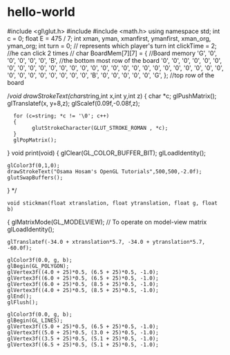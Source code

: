# hello-world

#include <gl\glut.h>
#include <iostream>
#include <math.h>
using namespace std;
int c = 0;
float E = 475 / 7;
int xman, yman, xmanfirst, ymanfirst, xman_org, yman_org;
int turn = 0; // represents which player's turn
int clickTime = 2; //he can click 2 times
//
char BoardMem[7][7] = { //Board memory 
	'G', '0', '0', '0', '0', '0', 'B', //the bottom most row of the board
	'0', '0', '0', '0', '0', '0', '0',
	'0', '0', '0', '0', '0', '0', '0',
	'0', '0', '0', '0', '0', '0', '0',
	'0', '0', '0', '0', '0', '0', '0',
	'0', '0', '0', '0', '0', '0', '0',
	'B', '0', '0', '0', '0', '0', 'G', }; //top row of the board

/*void drawStrokeText(char*string,int x,int y,int z)
{
	  char *c;
	  glPushMatrix();
	  glTranslatef(x, y+8,z);
	  glScalef(0.09f,-0.08f,z);
  
	  for (c=string; *c != '\0'; c++)
	  {
    		glutStrokeCharacter(GLUT_STROKE_ROMAN , *c);
	  }
	  glPopMatrix();
}
void print(void)
{ 
	glClear(GL_COLOR_BUFFER_BIT); 
	glLoadIdentity();
 
	glColor3f(0,1,0);
	drawStrokeText("Osama Hosam's OpenGL Tutorials",500,500,-2.0f);
	glutSwapBuffers(); 
}
*/

	void stickman(float xtranslation, float ytranslation, float g, float b)
{
	glMatrixMode(GL_MODELVIEW); // To operate on model-view matrix
	glLoadIdentity();

	glTranslatef(-34.0 + xtranslation*5.7, -34.0 + ytranslation*5.7, -60.0f);

	glColor3f(0.0, g, b);
	glBegin(GL_POLYGON);
	glVertex3f((4.0 + 25)*0.5, (6.5 + 25)*0.5, -1.0);
	glVertex3f((6.0 + 25)*0.5, (6.5 + 25)*0.5, -1.0);
	glVertex3f((6.0 + 25)*0.5, (8.5 + 25)*0.5, -1.0);
	glVertex3f((4.0 + 25)*0.5, (8.5 + 25)*0.5, -1.0);
	glEnd();
	glFlush();

	glColor3f(0.0, g, b);
	glBegin(GL_LINES);
	glVertex3f((5.0 + 25)*0.5, (6.5 + 25)*0.5, -1.0);
	glVertex3f((5.0 + 25)*0.5, (3.0 + 25)*0.5, -1.0);
	glVertex3f((3.5 + 25)*0.5, (5.1 + 25)*0.5, -1.0);
	glVertex3f((6.5 + 25)*0.5, (5.1 + 25)*0.5, -1.0);
